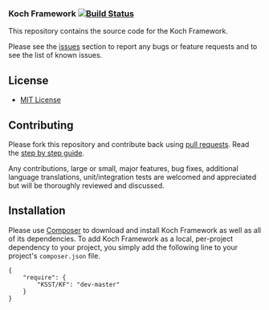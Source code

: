 ### Koch Framework [![Build Status](https://travis-ci.org/KSST/KF.png)](https://travis-ci.org/KSST/KF)

This repository contains the source code for the Koch Framework.

Please see the [issues](https://github.com/KSST/KF/issues) section to
report any bugs or feature requests and to see the list of known issues.

## License

* [MIT License](https://opensource.org/license/MIT)

## Contributing

Please fork this repository and contribute back using
[pull requests](https://github.com/KSST/KF/pulls).
Read the [step by step guide](https://github.com/KSST/KF/blob/master/CONTRIBUTING.md).

Any contributions, large or small, major features, bug fixes, additional
language translations, unit/integration tests are welcomed and appreciated
but will be thoroughly reviewed and discussed.

## Installation

Please use [Composer](http://getcomposer.org/) to download and install Koch Framework as well as all of its dependencies.
To add Koch Framework as a local, per-project dependency to your project,
you simply add the following line to your project's `composer.json` file.

    {
        "require": {
            "KSST/KF": "dev-master"
        }
    }